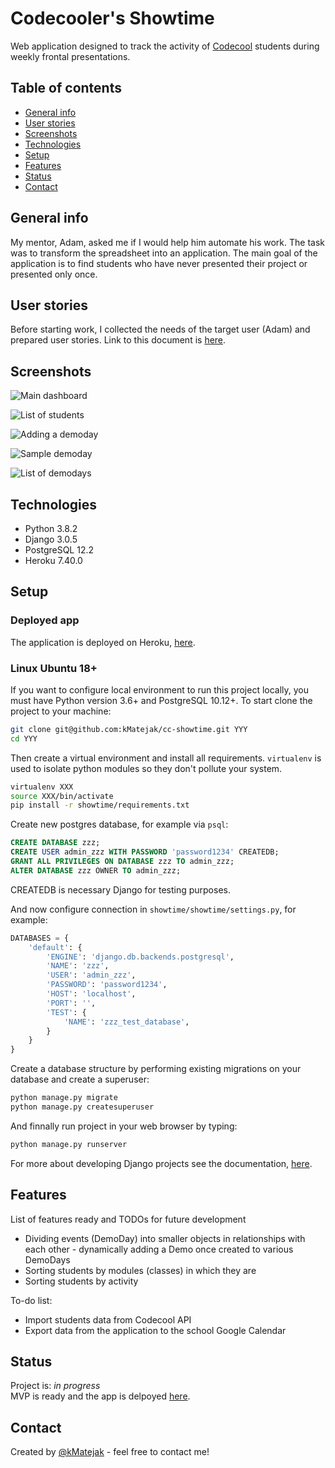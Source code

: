 # Codecooler's Showtime  
Web application designed to track the activity of [Codecool](https://codecool.com/en/) students during weekly frontal presentations.  
  
## Table of contents  
* [General info](#general-info)  
* [User stories](#user-stories)  
* [Screenshots](#screenshots)  
* [Technologies](#technologies)  
* [Setup](#setup)  
* [Features](#features)  
* [Status](#status)  
* [Contact](#contact)  
  
## General info  
My mentor, Adam, asked me if I would help him automate his work. The task was to transform the spreadsheet into an application. The main goal of the application is to find students who have never presented their project or presented only once.  
  
## User stories  
Before starting work, I collected the needs of the target user (Adam) and prepared user stories. Link to this document is [here](documentation/user-stories-1-0-0.md).  
  
## Screenshots  
![Main dashboard](showtime/static/README/001_main_dashb.png)  

![List of students](showtime/static/README/002_student_list.png)  

![Adding a demoday](showtime/static/README/003_demoday_calendar.png)  

![Sample demoday](showtime/static/README/004_nasa_did_take.png)  

![List of demodays](showtime/static/README/005_demoday_list.png)  
  
## Technologies  
* Python 3.8.2  
* Django 3.0.5  
* PostgreSQL 12.2  
* Heroku 7.40.0  
  
## Setup  
### Deployed app  
The application is deployed on Heroku, [here](https://ccshowtime.herokuapp.com/).  
  
### Linux Ubuntu 18+  
If you want to configure local environment to run this project locally, you must have Python version 3.6+ and PostgreSQL 10.12+. To start clone the project to your machine:  
```bash
git clone git@github.com:kMatejak/cc-showtime.git YYY
cd YYY
```  
Then create a virtual environment and install all requirements. `virtualenv` is used to isolate python modules so they don't pollute your system.  
```bash
virtualenv XXX
source XXX/bin/activate
pip install -r showtime/requirements.txt
```  
Create new postgres database, for example via `psql`:  
```sql
CREATE DATABASE zzz;
CREATE USER admin_zzz WITH PASSWORD 'password1234' CREATEDB;
GRANT ALL PRIVILEGES ON DATABASE zzz TO admin_zzz; 
ALTER DATABASE zzz OWNER TO admin_zzz;
```
CREATEDB is necessary Django for testing purposes.  
  
And now configure connection in `showtime/showtime/settings.py`, for example:  
```python
DATABASES = {
    'default': {
        'ENGINE': 'django.db.backends.postgresql',
        'NAME': 'zzz',
        'USER': 'admin_zzz',
        'PASSWORD': 'password1234',
        'HOST': 'localhost',
        'PORT': '',
        'TEST': {
            'NAME': 'zzz_test_database',
        }
    }
}
```
Create a database structure by performing existing migrations on your database and create a superuser:
```bash
python manage.py migrate
python manage.py createsuperuser
```  
And finnally run project in your web browser by typing:
```bash
python manage.py runserver
```  

For more about developing Django projects see the documentation, [here](https://docs.djangoproject.com/en/stable/). 
  
## Features  
List of features ready and TODOs for future development  
* Dividing events (DemoDay) into smaller objects in relationships with each other - dynamically adding a Demo once created to various DemoDays  
* Sorting students by modules (classes) in which they are  
* Sorting students by activity  
  
To-do list:  
* Import students data from Codecool API  
* Export data from the application to the school Google Calendar  
  
## Status  
Project is: _in progress_  
MVP is ready and the app is delpoyed [here](https://ccshowtime.herokuapp.com/).  
    
## Contact  
Created by [@kMatejak](https://www.linkedin.com/in/matejak/) - feel free to contact me!  
  
